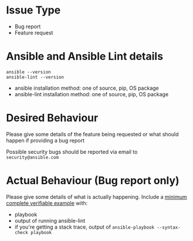 # Issue Type
- Bug report
- Feature request

# Ansible and Ansible Lint details

```
ansible --version
ansible-lint --version
```

- ansible installation method: one of source, pip, OS package
- ansible-lint installation method: one of source, pip, OS package

# Desired Behaviour

Please give some details of the feature being requested
or what should happen if providing a bug report

Possible security bugs should be reported via email to `security@ansible.com`

# Actual Behaviour (Bug report only)

Please give some details of what is actually happening.
Include a [minimum complete verifiable example](http://stackoverflow.com/help/mcve)
with:
- playbook
- output of running ansible-lint
- if you're getting a stack trace, output of
  `ansible-playbook --syntax-check playbook`
